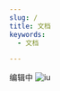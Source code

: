 ```yaml
---
slug: /
title: 文档
keywords:
  - 文档

---
```


编辑中
![iu](https://oss.darklotus.cn/img/2024/10/24/iu.avif)